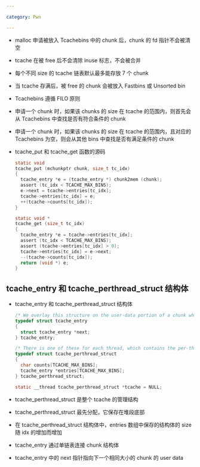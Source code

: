```yaml
---

category: Pwn

---
```


- malloc 申请被放入 Tcachebins 中的 chunk 后，chunk 的 fd 指针不会被清空

- tcache 在被 free 后不会清除 inuse 标志，不会被合并

- 每个不同 size 的 tcache 链表默认最多能存放 7 个 chunk

- 当 tcache 存满后，被 free 的 chunk 会被放入 Fastbins 或 Unsorted bin

- Tcachebins 遵循 FILO 原则

- 申请一个 chunk 时，如果该 chunks 的 size 在 tcache 的范围内，则首先会从 Tcachebins 中查找是否有符合条件的 chunk

- 申请一个 chunk 时，如果该 chunks 的 size 在 tcache 的范围内，且对应的 Tcachebins 为空，则会从其他 bins 中查找是否有满足条件的 chunk

- tcache_put 和 tcache_get 函数的源码

  ```c
  static void
  tcache_put (mchunkptr chunk, size_t tc_idx)
  {
    tcache_entry *e = (tcache_entry *) chunk2mem (chunk);
    assert (tc_idx < TCACHE_MAX_BINS);
    e->next = tcache->entries[tc_idx];
    tcache->entries[tc_idx] = e;
    ++(tcache->counts[tc_idx]);
  }
  
  static void *
  tcache_get (size_t tc_idx)
  {
    tcache_entry *e = tcache->entries[tc_idx];
    assert (tc_idx < TCACHE_MAX_BINS);
    assert (tcache->entries[tc_idx] > 0);
    tcache->entries[tc_idx] = e->next;
    --(tcache->counts[tc_idx]);
    return (void *) e;
  }
  ```

## tcache_entry 和 tcache_perthread_struct 结构体

- tcache_entry 和 tcache_perthread_struct 结构体

  ```c
  /* We overlay this structure on the user-data portion of a chunk when the chunk is stored in the per-thread cache.  */
  typedef struct tcache_entry
  {
    struct tcache_entry *next;
  } tcache_entry;
  
  /* There is one of these for each thread, which contains the per-thread cache (hence "tcache_perthread_struct").  Keeping overall size low is mildly important.  Note that COUNTS and ENTRIES are redundant (we could have just counted the linked list each time), this is for performance reasons.  */
  typedef struct tcache_perthread_struct
  {
    char counts[TCACHE_MAX_BINS];
    tcache_entry *entries[TCACHE_MAX_BINS];
  } tcache_perthread_struct;
  
  static __thread tcache_perthread_struct *tcache = NULL;
  ```

- tcache_perthread_struct 是整个 tcache 的管理结构 

- tcache_perthread_struct 最先分配，它保存在堆段底部

- 在 tcache_perthread_struct 结构体中，entries 数组中保存的结构体的 size 随 idx 的增加而增加

- tcache_entry 通过单链表连接 chunk 结构体

- tcache_entry 中的 next 指针指向下一个相同大小的 chunk 的 user data